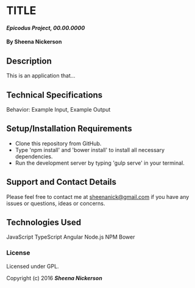 # TITLE

#### _Epicodus Project, 00.00.0000_

#### By Sheena Nickerson

## Description

This is an application that...

## Technical Specifications

Behavior: Example Input, Example Output

## Setup/Installation Requirements

* Clone this repository from GitHub.
* Type 'npm install' and 'bower install' to install all necessary dependencies.
* Run the development server by typing 'gulp serve' in your terminal.

## Support and Contact Details

Please feel free to contact me at sheenanick@gmail.com if you have any issues or questions, ideas or concerns.

## Technologies Used

JavaScript
TypeScript
Angular
Node.js
NPM
Bower

### License

Licensed under GPL.

Copyright (c) 2016 **_Sheena Nickerson_**

